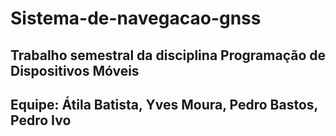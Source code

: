# Sistema-de-navegacao-gnss

## Trabalho semestral da disciplina Programação de Dispositivos Móveis

## Equipe: Átila Batista, Yves Moura, Pedro Bastos, Pedro Ivo
